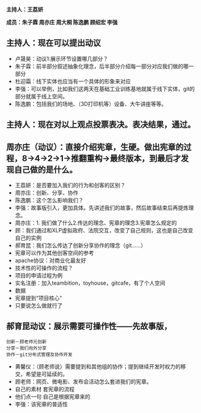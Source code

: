**主持人：王荔妍**

**成员：朱子霖 周亦庄 周大桐 陈逸鹏 顾绍宏 李强**
## 主持人：现在可以提出动议
- 卢晟昊：动议1:展示环节设置哪几部分？
- 朱子霖：前半部分叙述抽象化理念，后半部分介绍每一部分对应我们做的哪一部分
- 杜迎霜：线下实体也应当有一个具体的形象来对应
- 李强：可以举例，比如我们这两天在基础工业训练基地就属于线下实体，git的部分就属于线上空间。
- 陈逸鹏：包括我们的场地、（3D打印机等）设备、大牛讲座等等。
## 主持人：现在对以上观点投票表决。表决结果，通过。

## 周亦庄（动议）：直接介绍宪章，生硬。做出宪章的过程，8->4->2->1->推翻重构->最终版本，到最后才发现自己做的是什么。
- 王荔妍：是否要加入我们的行为和创客的区别？
- 周亦庄：创新、分享、协作
- 陈逸鹏：这个怎么影响我们？
- 李强：故事版引入，更加具体。先讲述我们的故事，然后故事结束后再提炼理念。
- 周亦庄：1. 我们做了什么2.传达的理念、宪章的理念3.宪章怎么规定的
- 顾：我们通过和XLP虚拟政府、法院交互，改变了自己规则，这也是自己改变自己的实例
- 郝育昆：我们怎么传达了创新分享协作的理念（git……）
- 宪章可以作为其他创客空间的参考
- apache协议：对商业化最友好
- 技术性的可操作的流程？
- 项目的申请过程为例
- 实名注册：加入teambition，toyhouse，gitcafe，有了个人空间
- 数据
- 宪章提到“项目核心”
- 只要说怎么做就行了
## 郝育昆动议：展示需要可操作性——先故事版，
    创新－顾老师元创新
    分享－我们向外分享
    协作－git分布式管理及协作开发
- 黄馨仪：（顾老师说）需要提到和其他组的协作；提到继续开发时权力的移交，希望是可延续的。
- 顾老师：网页、微电影、发布会活动怎么套进我们的宪章。
- 自己的素材 套宪章的流程
- 他们点一句 自己是根据宪章来的
- 李强：该宪章的普适性
